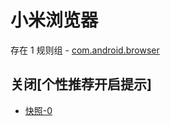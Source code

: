 # 小米浏览器

存在 1 规则组 - [com.android.browser](/src/apps/com.android.browser.ts)

## 关闭[个性推荐开启提示]

- [快照-0](https://gkd-kit.gitee.io/import/12829403)
